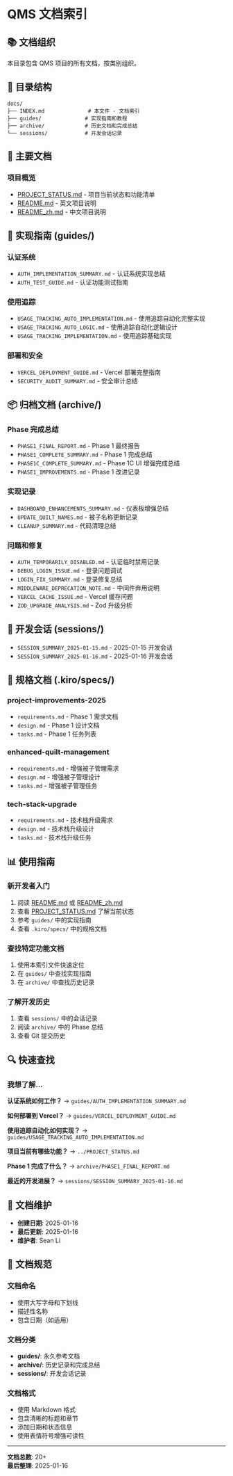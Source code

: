 # QMS 文档索引

## 📚 文档组织

本目录包含 QMS 项目的所有文档，按类别组织。

## 📁 目录结构

```
docs/
├── INDEX.md              # 本文件 - 文档索引
├── guides/              # 实现指南和教程
├── archive/             # 历史文档和完成总结
└── sessions/            # 开发会话记录
```

## 📖 主要文档

### 项目概览
- [PROJECT_STATUS.md](../PROJECT_STATUS.md) - 项目当前状态和功能清单
- [README.md](../README.md) - 英文项目说明
- [README_zh.md](../README_zh.md) - 中文项目说明

## 🎯 实现指南 (guides/)

### 认证系统
- `AUTH_IMPLEMENTATION_SUMMARY.md` - 认证系统实现总结
- `AUTH_TEST_GUIDE.md` - 认证功能测试指南

### 使用追踪
- `USAGE_TRACKING_AUTO_IMPLEMENTATION.md` - 使用追踪自动化完整实现
- `USAGE_TRACKING_AUTO_LOGIC.md` - 使用追踪自动化逻辑设计
- `USAGE_TRACKING_IMPLEMENTATION.md` - 使用追踪基础实现

### 部署和安全
- `VERCEL_DEPLOYMENT_GUIDE.md` - Vercel 部署完整指南
- `SECURITY_AUDIT_SUMMARY.md` - 安全审计总结

## 📦 归档文档 (archive/)

### Phase 完成总结
- `PHASE1_FINAL_REPORT.md` - Phase 1 最终报告
- `PHASE1_COMPLETE_SUMMARY.md` - Phase 1 完成总结
- `PHASE1C_COMPLETE_SUMMARY.md` - Phase 1C UI 增强完成总结
- `PHASE1_IMPROVEMENTS.md` - Phase 1 改进记录

### 实现记录
- `DASHBOARD_ENHANCEMENTS_SUMMARY.md` - 仪表板增强总结
- `UPDATE_QUILT_NAMES.md` - 被子名称更新记录
- `CLEANUP_SUMMARY.md` - 代码清理总结

### 问题和修复
- `AUTH_TEMPORARILY_DISABLED.md` - 认证临时禁用记录
- `DEBUG_LOGIN_ISSUE.md` - 登录问题调试
- `LOGIN_FIX_SUMMARY.md` - 登录修复总结
- `MIDDLEWARE_DEPRECATION_NOTE.md` - 中间件弃用说明
- `VERCEL_CACHE_ISSUE.md` - Vercel 缓存问题
- `ZOD_UPGRADE_ANALYSIS.md` - Zod 升级分析

## 📝 开发会话 (sessions/)

- `SESSION_SUMMARY_2025-01-15.md` - 2025-01-15 开发会话
- `SESSION_SUMMARY_2025-01-16.md` - 2025-01-16 开发会话

## 🔧 规格文档 (.kiro/specs/)

### project-improvements-2025
- `requirements.md` - Phase 1 需求文档
- `design.md` - Phase 1 设计文档
- `tasks.md` - Phase 1 任务列表

### enhanced-quilt-management
- `requirements.md` - 增强被子管理需求
- `design.md` - 增强被子管理设计
- `tasks.md` - 增强被子管理任务

### tech-stack-upgrade
- `requirements.md` - 技术栈升级需求
- `design.md` - 技术栈升级设计
- `tasks.md` - 技术栈升级任务

## 📊 使用指南

### 新开发者入门
1. 阅读 [README.md](../README.md) 或 [README_zh.md](../README_zh.md)
2. 查看 [PROJECT_STATUS.md](../PROJECT_STATUS.md) 了解当前状态
3. 参考 `guides/` 中的实现指南
4. 查看 `.kiro/specs/` 中的规格文档

### 查找特定功能文档
1. 使用本索引文件快速定位
2. 在 `guides/` 中查找实现指南
3. 在 `archive/` 中查找历史记录

### 了解开发历史
1. 查看 `sessions/` 中的会话记录
2. 阅读 `archive/` 中的 Phase 总结
3. 查看 Git 提交历史

## 🔍 快速查找

### 我想了解...

**认证系统如何工作？**
→ `guides/AUTH_IMPLEMENTATION_SUMMARY.md`

**如何部署到 Vercel？**
→ `guides/VERCEL_DEPLOYMENT_GUIDE.md`

**使用追踪自动化如何实现？**
→ `guides/USAGE_TRACKING_AUTO_IMPLEMENTATION.md`

**项目当前有哪些功能？**
→ `../PROJECT_STATUS.md`

**Phase 1 完成了什么？**
→ `archive/PHASE1_FINAL_REPORT.md`

**最近的开发进展？**
→ `sessions/SESSION_SUMMARY_2025-01-16.md`

## 📅 文档维护

- **创建日期**: 2025-01-16
- **最后更新**: 2025-01-16
- **维护者**: Sean Li

## 📝 文档规范

### 文档命名
- 使用大写字母和下划线
- 描述性名称
- 包含日期（如适用）

### 文档分类
- **guides/**: 永久参考文档
- **archive/**: 历史记录和完成总结
- **sessions/**: 开发会话记录

### 文档格式
- 使用 Markdown 格式
- 包含清晰的标题和章节
- 添加日期和状态信息
- 使用表情符号增强可读性

---

**文档总数**: 20+  
**最后整理**: 2025-01-16

